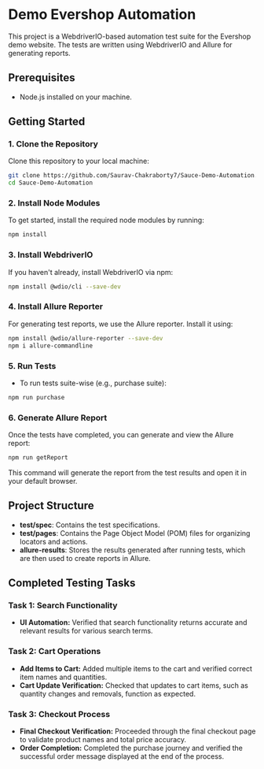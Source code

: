 # Demo Evershop Automation

This project is a WebdriverIO-based automation test suite for the Evershop demo website. The tests are written using WebdriverIO and Allure for generating reports.

## Prerequisites

- Node.js installed on your machine.

## Getting Started

### 1. Clone the Repository

Clone this repository to your local machine:

```bash
git clone https://github.com/Saurav-Chakraborty7/Sauce-Demo-Automation.git
cd Sauce-Demo-Automation
```

### 2. Install Node Modules

To get started, install the required node modules by running:

```bash
npm install
```

### 3. Install WebdriverIO

If you haven't already, install WebdriverIO via npm:

```bash
npm install @wdio/cli --save-dev
```

### 4. Install Allure Reporter

For generating test reports, we use the Allure reporter. Install it using:

```bash
npm install @wdio/allure-reporter --save-dev
npm i allure-commandline
```

### 5. Run Tests

- To run tests suite-wise (e.g., purchase suite):

```bash
npm run purchase
```

### 6. Generate Allure Report

Once the tests have completed, you can generate and view the Allure report:

```bash
npm run getReport
```

This command will generate the report from the test results and open it in your default browser.

## Project Structure

- **test/spec**: Contains the test specifications.
- **test/pages**: Contains the Page Object Model (POM) files for organizing locators and actions.
- **allure-results**: Stores the results generated after running tests, which are then used to create reports in Allure.

## Completed Testing Tasks

### Task 1: Search Functionality

- **UI Automation:** Verified that search functionality returns accurate and relevant results for various search terms.

### Task 2: Cart Operations

- **Add Items to Cart:** Added multiple items to the cart and verified correct item names and quantities.
- **Cart Update Verification:** Checked that updates to cart items, such as quantity changes and removals, function as expected.

### Task 3: Checkout Process

- **Final Checkout Verification:** Proceeded through the final checkout page to validate product names and total price accuracy.
- **Order Completion:** Completed the purchase journey and verified the successful order message displayed at the end of the process.
